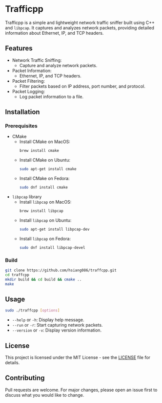 # Trafficpp

Trafficpp is a simple and lightweight network traffic sniffer built using C++ and `libpcap`. It captures and analyzes network packets, providing detailed information about Ethernet, IP, and TCP headers.

## Features

- Network Traffic Sniffing: 
    - Capture and analyze network packets.
- Packet Information:
    - Ethernet, IP, and TCP headers.
- Packet Filtering:
    - Filter packets based on IP address, port number, and protocol.
- Packet Logging:
    - Log packet information to a file.

## Installation
### Prerequisites
- CMake
    - Install CMake on MacOS:
        ```bash
        brew install cmake
        ```
    - Install CMake on Ubuntu:
        ```bash
        sudo apt-get install cmake
        ```
    - Install CMake on Fedora:
        ```bash
        sudo dnf install cmake
        ```
- `libpcap` library
    - Install `libpcap` on MacOS:
        ```bash
        brew install libpcap
        ```
    - Install `libpcap` on Ubuntu:
        ```bash
        sudo apt-get install libpcap-dev
        ```
    - Install `libpcap` on Fedora:
        ```bash
        sudo dnf install libpcap-devel
        ```

### Build
```bash
git clone https://github.com/hsiang086/traffcpp.git
cd traffcpp
mkdir build && cd build && cmake ..
make
```

## Usage
```bash
sudo ./traffcpp [options]
```

- `--help` or `-h`: Display help message.
- `--run` or `-r`: Start capturing network packets.
- `--version` or `-v`: Display version information.

## License
This project is licensed under the MIT License - see the [LICENSE](LICENSE) file for details.

## Contributing
Pull requests are welcome. For major changes, please open an issue first to discuss what you would like to change.

